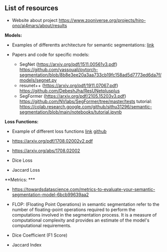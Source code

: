 
## List of resources

- Website about project https://www.zooniverse.org/projects/hiro-ono/ai4mars/about/results

**Models:**

- Examples of differentts architecture for semantic segmentations: [link](https://paperswithcode.com/methods/category/segmentation-models)

- Papers and code for specific models:
  - SegNet (https://arxiv.org/pdf/1511.00561v3.pdf) https://github.com/yassouali/pytorch-segmentation/blob/8b8e3ee20a3aa733cb19fc158ad5d7773ed6da7f/models/segnet.py
  - resunet++ (https://arxiv.org/pdf/1911.07067.pdf) https://github.com/DebeshJha/ResUNetplusplus
  - SegFormer (https://arxiv.org/pdf/2105.15203v3.pdf) https://github.com/NVlabs/SegFormer/tree/master/tests tutorial: https://colab.research.google.com/github/sithu31296/semantic-segmentation/blob/main/notebooks/tutorial.ipynb


**Loss Functions:**

- Example of different loss functions [link](https://arxiv.org/abs/2006.14822) [github](https://github.com/shruti-jadon/Semantic-Segmentation-Loss-Functions)

- https://arxiv.org/pdf/1708.02002v2.pdf

- https://arxiv.org/abs/1708.02002

- Dice Loss 

- Jaccard Loss


**Metrics: ***

- https://towardsdatascience.com/metrics-to-evaluate-your-semantic-segmentation-model-6bcb99639aa2

- FLOP: (Floating Point Operations) in semantic segmentation refer to the number of floating-point operations required to perform the computations involved in the segmentation process. It is a measure of computational complexity and provides an estimate of the model's computational requirements.

- Dice Coefficient (F1 Score)

- Jaccard Index